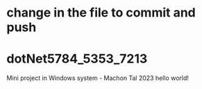 # change in the file to commit and push
# dotNet5784_5353_7213
Mini project in Windows system - Machon Tal 2023
hello world!